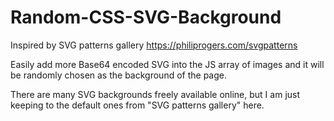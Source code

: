 # Random-CSS-SVG-Background
Inspired by SVG patterns gallery https://philiprogers.com/svgpatterns

Easily add more Base64 encoded SVG into the JS array of images and it will be randomly chosen as the background of the page.

There are many SVG backgrounds freely available online, but I am just keeping to the default ones from "SVG patterns gallery" here.
